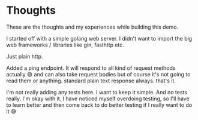 # Thoughts

These are the thoughts and my experiences while building
this demo.

I started off with a simple golang web server. I didn't
want to import the big web frameworks / libraries like
gin, fasthttp etc.

Just plain http.

Added a ping endpoint. It will respond to all kind of request methods
actually 😅 and can also take request bodies but of course it's not going to
read them or anything. standard plain text response always. that's it.

I'm not really adding any tests here. I want to keep it simple. And no tests
really. I'm okay with it. I have noticed myself overdoing testing, so I'll have
to learn better and then come back to do better testing if I really want to do
it 😅

